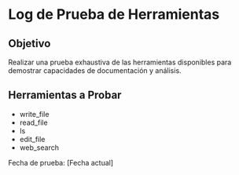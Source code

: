 # Log de Prueba de Herramientas

## Objetivo
Realizar una prueba exhaustiva de las herramientas disponibles para demostrar capacidades de documentación y análisis.

## Herramientas a Probar
- write_file
- read_file
- ls
- edit_file
- web_search

Fecha de prueba: [Fecha actual]